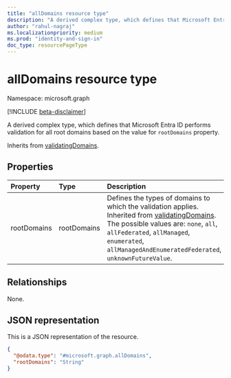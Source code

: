 ```yaml
---
title: "allDomains resource type"
description: "A derived complex type, which defines that Microsoft Entra ID performs validation for all root domains"
author: "rahul-nagraj"
ms.localizationpriority: medium
ms.prod: "identity-and-sign-in"
doc_type: resourcePageType
---
```


# allDomains resource type

Namespace: microsoft.graph

[!INCLUDE [beta-disclaimer](../../includes/beta-disclaimer.md)]

A derived complex type, which defines that Microsoft Entra ID performs validation for all root domains based on the value for `rootDomains` property.

Inherits from [validatingDomains](../resources/validatingdomains.md).

## Properties
|Property|Type|Description|
|:---|:---|:---|
|rootDomains|rootDomains|Defines the types of domains to which the validation applies. Inherited from [validatingDomains](../resources/validatingdomains.md). The possible values are: `none`, `all`, `allFederated`, `allManaged`, `enumerated`, `allManagedAndEnumeratedFederated`, `unknownFutureValue`.|

## Relationships
None.

## JSON representation
This is a JSON representation of the resource.
<!-- {
  "blockType": "resource",
  "@odata.type": "microsoft.graph.allDomains"
}
-->
``` json
{
  "@odata.type": "#microsoft.graph.allDomains",
  "rootDomains": "String"
}
```
